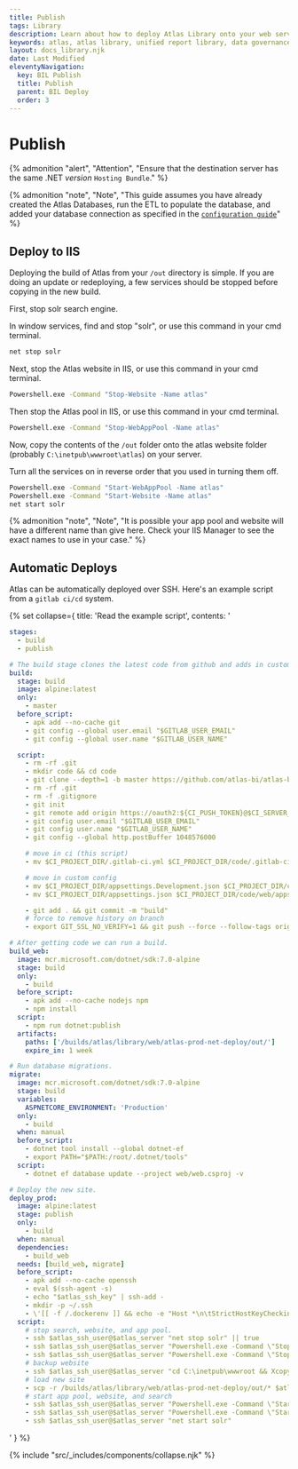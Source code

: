 ```yaml
---
title: Publish
tags: Library
description: Learn about how to deploy Atlas Library onto your web server. Atlas Library runs on .NET 5 and is easily deployed from Visual Studio.
keywords: atlas, atlas library, unified report library, data governance, database, publishing, iis, deploy, visual studio
layout: docs_library.njk
date: Last Modified
eleventyNavigation:
  key: BIL Publish
  title: Publish
  parent: BIL Deploy
  order: 3
---
```


# Publish

{% admonition
   "alert",
   "Attention",
   "Ensure that the destination server has the same .NET *version* `Hosting Bundle`."
%}

{% admonition
   "note",
   "Note",
   "This guide assumes you have already created the Atlas Databases, run the ETL to populate the database, and added your database connection as specified in the [`configuration guide`](/docs/library/deploy/configuration/)"
%}

## Deploy to IIS

Deploying the build of Atlas from your `/out` directory is simple. If you are doing an update or redeploying, a few services should be stopped before copying in the new build.

First, stop solr search engine.

In window services, find and stop "solr", or use this command in your cmd terminal.

```bash
net stop solr
```

Next, stop the Atlas website in IIS, or use this command in your cmd terminal.

```bash
Powershell.exe -Command "Stop-Website -Name atlas"
```

Then stop the Atlas pool in IIS, or use this command in your cmd terminal.

```bash
Powershell.exe -Command "Stop-WebAppPool -Name atlas"
```

Now, copy the contents of the `/out` folder onto the atlas website folder (probably `C:\inetpub\wwwroot\atlas`) on your server.

Turn all the services on in reverse order that you used in turning them off.

```bash
Powershell.exe -Command "Start-WebAppPool -Name atlas"
Powershell.exe -Command "Start-Website -Name atlas"
net start solr
```

{% admonition
   "note",
   "Note",
   "It is possible your app pool and website will have a different name than give here. Check your IIS Manager to see the exact names to use in your case."
%}

## Automatic Deploys

Atlas can be automatically deployed over SSH. Here's an example script from a `gitlab ci/cd` system.

{% set collapse={
title: 'Read the example script',
contents: '

```yaml
stages:
  - build
  - publish

# The build stage clones the latest code from github and adds in custom settings files.
build:
  stage: build
  image: alpine:latest
  only:
    - master
  before_script:
    - apk add --no-cache git
    - git config --global user.email "$GITLAB_USER_EMAIL"
    - git config --global user.name "$GITLAB_USER_NAME"

  script:
    - rm -rf .git
    - mkdir code && cd code
    - git clone --depth=1 -b master https://github.com/atlas-bi/atlas-bi-library.git .
    - rm -rf .git
    - rm -f .gitignore
    - git init
    - git remote add origin https://oauth2:${CI_PUSH_TOKEN}@$CI_SERVER_HOST/$CI_PROJECT_PATH.git || git remote set-url origin https://oauth2:${CI_PUSH_TOKEN}@$CI_SERVER_HOST/$CI_PROJECT_PATH.git
    - git config user.email "$GITLAB_USER_EMAIL"
    - git config user.name "$GITLAB_USER_NAME"
    - git config --global http.postBuffer 1048576000

    # move in ci (this script)
    - mv $CI_PROJECT_DIR/.gitlab-ci.yml $CI_PROJECT_DIR/code/.gitlab-ci.yml

    # move in custom config
    - mv $CI_PROJECT_DIR/appsettings.Development.json $CI_PROJECT_DIR/code/web/appsettings.cust.Development.json
    - mv $CI_PROJECT_DIR/appsettings.json $CI_PROJECT_DIR/code/web/appsettings.cust.json

    - git add . && git commit -m "build"
    # force to remove history on branch
    - export GIT_SSL_NO_VERIFY=1 && git push --force --follow-tags origin HEAD:build

# After getting code we can run a build.
build_web:
  image: mcr.microsoft.com/dotnet/sdk:7.0-alpine
  stage: build
  only:
    - build
  before_script:
    - apk add --no-cache nodejs npm
    - npm install
  script:
    - npm run dotnet:publish
  artifacts:
    paths: ['/builds/atlas/library/web/atlas-prod-net-deploy/out/']
    expire_in: 1 week

# Run database migrations.
migrate:
  image: mcr.microsoft.com/dotnet/sdk:7.0-alpine
  stage: build
  variables:
    ASPNETCORE_ENVIRONMENT: 'Production'
  only:
    - build
  when: manual
  before_script:
    - dotnet tool install --global dotnet-ef
    - export PATH="$PATH:/root/.dotnet/tools"
  script:
    - dotnet ef database update --project web/web.csproj -v

# Deploy the new site.
deploy_prod:
  image: alpine:latest
  stage: publish
  only:
    - build
  when: manual
  dependencies:
    - build_web
  needs: [build_web, migrate]
  before_script:
    - apk add --no-cache openssh
    - eval $(ssh-agent -s)
    - echo "$atlas_ssh_key" | ssh-add -
    - mkdir -p ~/.ssh
    - \'[[ -f /.dockerenv ]] && echo -e "Host *\n\tStrictHostKeyChecking no\n\n" > ~/.ssh/config\'
  script:
    # stop search, website, and app pool.
    - ssh $atlas_ssh_user@$atlas_server "net stop solr" || true
    - ssh $atlas_ssh_user@$atlas_server "Powershell.exe -Command \"Stop-Website -Name atlas\"" || true
    - ssh $atlas_ssh_user@$atlas_server "Powershell.exe -Command \"Stop-WebAppPool -Name atlas\"" || true
    # backup website
    - ssh $atlas_ssh_user@$atlas_server "cd C:\inetpub\wwwroot && Xcopy atlas atlas-bk-%Date:~10,4%_%Date:~7,2%_%Date:~4,2%\ /q /s /e /r /y"
    # load new site
    - scp -r /builds/atlas/library/web/atlas-prod-net-deploy/out/* $atlas_ssh_user@$atlas_server:/c:/inetpub/wwwroot/atlas
    # start app pool, website, and search
    - ssh $atlas_ssh_user@$atlas_server "Powershell.exe -Command \"Start-WebAppPool -Name atlas\""
    - ssh $atlas_ssh_user@$atlas_server "Powershell.exe -Command \"Start-Website -Name atlas\""
    - ssh $atlas_ssh_user@$atlas_server "net start solr"
```

'
} %}

{% include "src/\_includes/components/collapse.njk" %}
